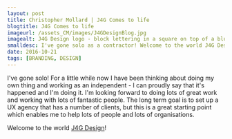 ```yaml
---
layout: post
title: Christopher Mollard | J4G Comes to life
blogtitle: J4G Comes to life
imageurl: /assets_CM/images/J4GDesignBlog.jpg
imagealt: J4G Design logo - block lettering in a square on top of a blue background
smalldesc: I've gone solo as a contractor! Welcome to the world J4G Design.
date: 2016-10-21
tags: [BRANDING, DESIGN]
---
```

<p>I've gone solo!  For a little while now I have been thinking about doing my own thing and working as an independent - I can proudly say that it's happened and I'm doing it.  I'm looking forward to doing lots of great work and working with lots of fantastic people.  The long term goal is to set up a UX agency that has a number of clients, but this is a great starting point which enables me to help lots of people and lots of organisations.
</p>
<p>
Welcome to the world <a href="http://www.j4gdesign.co.uk/" target="_blank">J4G Design</a>!
</p>